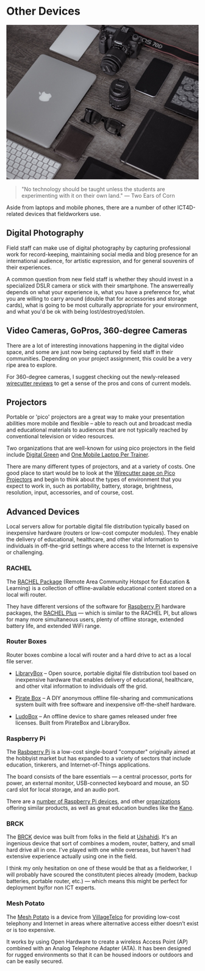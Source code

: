 # Other Devices

![devices](../../images/devices.jpg)

> "No technology should be taught unless the students are experimenting with it on their own land." — Two Ears of Corn

Aside from laptops and mobile phones, there are a number of other ICT4D-related devices that fieldworkers use.



## Digital Photography

Field staff can make use of digital photography by capturing professional work for record-keeping, maintaining social media and blog presence for an international audience, for artistic expression, and for general souvenirs of their experiences.

A common question from new field staff is whether they should invest in a specialized DSLR camera or stick with their smartphone. The answerreally depends on what your experience is, what you have a preference for, what you are willing to carry around (double that for accessories and storage cards), what is going to be most culturally appropriate for your environment, and what you'd be ok with being lost/destroyed/stolen.



## Video Cameras, GoPros, 360-degree Cameras

There are a lot of interesting innovations happening in the digital video space, and some are just now being captured by field staff in their communities. Depending on your project assignment, this could be a very ripe area to explore.

For 360-degree cameras, I suggest checking out the newly-released [wirecutter reviews](http://thewirecutter.com/reviews/best-360-degree-camera/) to get a sense of the pros and cons of current models.



## Projectors

Portable or 'pico' projectors are a great way to make your presentation abilities more mobile and flexible – able to reach out and broadcast media and educational materials to audiences that are not typically reached by conventional television or video resources.

Two organizations that are well-known for using pico projectors in the field include [Digital Green](https://www.digitalgreen.org/) and [One Mobile Laptop Per Trainer](http://www.ompt.org/).

There are many different types of projectors, and at a variety of costs. One good place to start would be to look at the [Wirecutter page on Pico Projectors](http://thewirecutter.com/reviews/the-best-pico-projector/) and begin to think about the types of environment that you expect to work in, such as portability, battery, storage, brightness, resolution, input, accessories, and of course, cost.



## Advanced Devices

Local servers allow for portable digital file distribution typically based on inexpensive hardware (routers or low-cost computer modules). They enable the delivery of educational, healthcare, and other vital information to individuals in off-the-grid settings where access to the Internet is expensive or challenging.



### RACHEL

The [RACHEL Package](https://racheloffline.org/products/rachel-pi-complete-server-package) (Remote Area Community Hotspot for Education & Learning) is a collection of offline-available educational content stored on a local wifi router.

They have different versions of the software for [Raspberry Pi](https://racheloffline.org/products/rachel-pi-complete-server-package) hardware packages, the [RACHEL Plus](https://racheloffline.org/products/rachel-plus) — which is similar to the RACHEL PI, but allows for many more simultaneous users, plenty of offline storage, extended battery life, and extended WiFi range.



### Router Boxes

Router boxes combine a local wifi router and a hard drive to act as a local file server.

- [LibraryBox](http://librarybox.us/) – Open source, portable digital file distribution tool based on inexpensive hardware that enables delivery of educational, healthcare, and other vital information to individuals off the grid.

- [Pirate Box](http://piratebox.cc/) – A DIY anonymous offline file-sharing and communications system built with free software and inexpensive off-the-shelf hardware.

- [LudoBox](http://leschiensdelenfer.org/la-ludobox/ludobox-fr/) – An offline device to share games released under free licenses. Built from PirateBox and LibraryBox.



### Raspberry Pi

The [Rasbperry Pi](https://www.raspberrypi.org/) is a low-cost single-board "computer" originally aimed at the hobbyist market but has expanded to a variety of sectors that include education, tinkerers, and Internet-of-Things applications.

The board consists of the bare essentials — a central processor, ports for power, an external monitor, USB-connected keyboard and mouse, an SD card slot for local storage, and an audio port.

There are a [number of Raspberry Pi devices](https://www.raspberrypi.org/products/), and other [organizations](http://www.banana-pi.org/) offering similar products, as well as great education bundles like the [Kano](http://www.kano.me/).



### BRCK

The [BRCK](http://www.brck.org/) device was built from folks in the field at [Ushahidi](https://www.ushahidi.com/). It's an ingenious device that sort of combines a modem, router, battery, and small hard drive all in one. I've played with one while overseas, but haven't had extensive experience actually using one in the field.

I think my only hesitation on one of these would be that as a fieldworker, I will probably have scoured the constitutent pieces already (modem, backup batteries, portable router, etc.) — which means this might be perfect for deployment by/for non ICT experts.



### Mesh Potato

The [Mesh Potato](https://villagetelco.org/mesh-potato/) is a device from [VillageTelco](https://villagetelco.org/) for providing low-cost telephony and Internet in areas where alternative access either doesn’t exist or is too expensive.

It works by using Open Hardware to create a wireless Access Point (AP) combined with an Analog Telephone Adapter (ATA). It has been designed for rugged environments so that it can be housed indoors or outdoors and can be easily secured.


